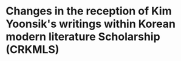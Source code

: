 # Changes in the reception of Kim Yoonsik's writings within Korean modern literature Scholarship (CRKMLS)

